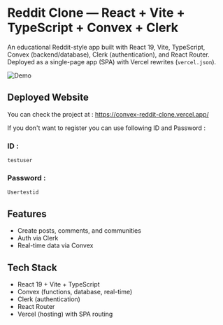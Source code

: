 # Reddit Clone — React + Vite + TypeScript + Convex + Clerk

An educational Reddit-style app built with React 19, Vite, TypeScript, Convex (backend/database), Clerk (authentication), and React Router. Deployed as a single-page app (SPA) with Vercel rewrites (`vercel.json`).

![Demo](https://res.cloudinary.com/dn2gszsoj/image/upload/v1756781325/Sample_mhzb92.jpg)

## Deployed Website

You can check the project at : https://convex-reddit-clone.vercel.app/

If you don't want to register you can use following ID and Password :

### ID : 
```
testuser
```
### Password : 
```
Usertestid
```

## Features
- Create posts, comments, and communities
- Auth via Clerk
- Real-time data via Convex

## Tech Stack
- React 19 + Vite + TypeScript
- Convex (functions, database, real-time)
- Clerk (authentication)
- React Router
- Vercel (hosting) with SPA routing